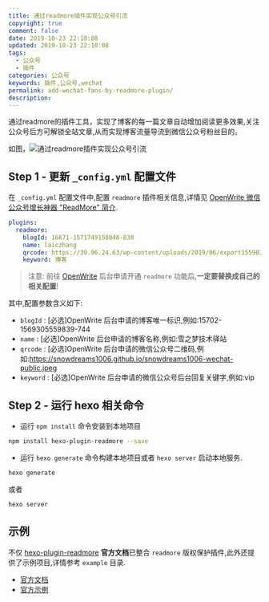 ```yaml
---
title: 通过readmore插件实现公众号引流
copyright: true
comment: false
date: 2019-10-23 22:10:08
updated: 2019-10-23 22:10:08
tags:
  - 公众号
  - 插件
categories: 公众号
keywords: 插件,公众号,wechat
permalink: add-wechat-fans-by-readmore-plugin/
description:
---
```


通过readmore的插件工具，实现了博客的每一篇文章自动增加阅读更多效果,关注公众号后方可解锁全站文章,从而实现博客流量导流到微信公众号粉丝目的。

<!-- more -->

如图，![通过readmore插件实现公众号引流](/images/通过readmore插件实现公众号引流/QQ截图20191023221432.png)

## Step 1 - 更新 `_config.yml` 配置文件

在 `_config.yml` 配置文件中,配置 `readmore` 插件相关信息,详情见 [OpenWrite 微信公众号增长神器 "ReadMore" 简介](https://openwrite.cn/openwrite/openwrite-readmore/).

```yml
plugins:
  readmore:
    blogId: 16671-1571749158048-830
    name: laiczhang
    qrcode: https://39.96.24.63/wp-content/uploads/2019/06/export1559829285250.jpg
    keyword: 博客
```

> 注意: 前往 [OpenWrite](https://openwrite.cn/) 后台申请开通 `readmore` 功能后,**一定要替换成自己的相关配置**!

其中,配置参数含义如下:

- `blogId` : [必选]OpenWrite 后台申请的博客唯一标识,例如:15702-1569305559839-744
- `name` : [必选]OpenWrite 后台申请的博客名称,例如:雪之梦技术驿站
- `qrcode` : [必选]OpenWrite 后台申请的微信公众号二维码,例如:<https://snowdreams1006.github.io/snowdreams1006-wechat-public.jpeg>
- `keyword` : [必选]OpenWrite 后台申请的微信公众号后台回复关键字,例如:vip

## Step 2 - 运行 hexo 相关命令

- 运行 `npm install` 命令安装到本地项目

```bash
npm install hexo-plugin-readmore --save
```

- 运行 `hexo generate` 命令构建本地项目或者 `hexo server` 启动本地服务.

```bash
hexo generate
```

或者

```bash
hexo server
```

## 示例

不仅 [hexo-plugin-readmore](https://github.com/snowdreams1006/hexo-plugin-readmore) **官方文档**已整合 `readmore` 版权保护插件,此外还提供了示例项目,详情参考 `example` 目录.

- [官方文档](https://github.com/snowdreams1006/hexo-plugin-readmore/tree/master/docs)
- [官方示例](https://github.com/snowdreams1006/hexo-plugin-readmore/tree/master/example)
